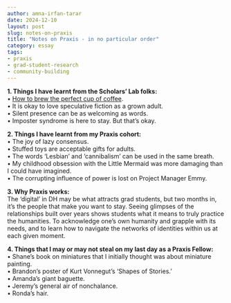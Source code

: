 ```yaml
---
author: amna-irfan-tarar
date: 2024-12-10
layout: post
slug: notes-on-praxis
title: "Notes on Praxis - in no particular order"
category: essay
tags:
- praxis
- grad-student-research
- community-building
---
```


 **1.	Things I have learnt from the Scholars’ Lab folks:** <br>
•	[How to brew the perfect cup of coffee](https://coffee.scholarslab.org/).<br>
•	It is okay to love speculative fiction as a grown adult.<br>
•	Silent presence can be as welcoming as words.<br>
•	Imposter syndrome is here to stay. But that’s okay.<br>

**2. Things I have learnt from my Praxis cohort:** <br>
•	The joy of lazy consensus.<br>
•	Stuffed toys are acceptable gifts for adults.<br>
•	The words ‘Lesbian’ and ‘cannibalism’ can be used in the same breath.<br>
•	My childhood obsession with the Little Mermaid was more damaging than I could have imagined.<br>
•	The corrupting influence of power is lost on Project Manager Emmy.<br>

**3.	Why Praxis works:** <br>
The ‘digital’ in DH may be what attracts grad students, but two months in, it’s the people that make you want to stay. Seeing glimpses of the relationships built over years shows students what it means to truly practice the humanities. To acknowledge one’s own humanity and grapple with its needs, and to learn how to navigate the networks of identities within us at each given moment.

**4.	Things that I may or may not steal on my last day as a Praxis Fellow:** <br>
•	Shane’s book on miniatures that I initially thought was about miniature painting.<br>
•	Brandon’s poster of Kurt Vonnegut’s ‘Shapes of Stories.’ <br>
•	Amanda’s giant baguette.<br>
•	Jeremy’s general air of nonchalance.<br>
•	Ronda’s hair.<br>
